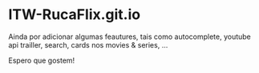 # ITW-RucaFlix.git.io

Ainda por adicionar algumas feautures, tais como autocomplete, youtube api trailler, search, cards nos movies & series, ...

Espero que gostem!
